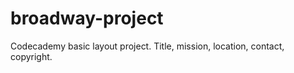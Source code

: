 # broadway-project

Codecademy basic layout project. Title, mission, location, contact, copyright. 
